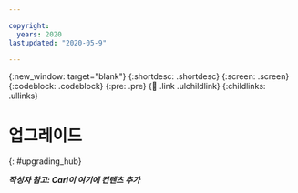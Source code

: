 ```yaml
---

copyright:
  years: 2020
lastupdated: "2020-05-9"

---
```


{:new_window: target="blank"}
{:shortdesc: .shortdesc}
{:screen: .screen}
{:codeblock: .codeblock}
{:pre: .pre}
{:child: .link .ulchildlink}
{:childlinks: .ullinks}

# 업그레이드
{: #upgrading_hub}

***작성자 참고: Carl이 여기에 컨텐츠 추가***
